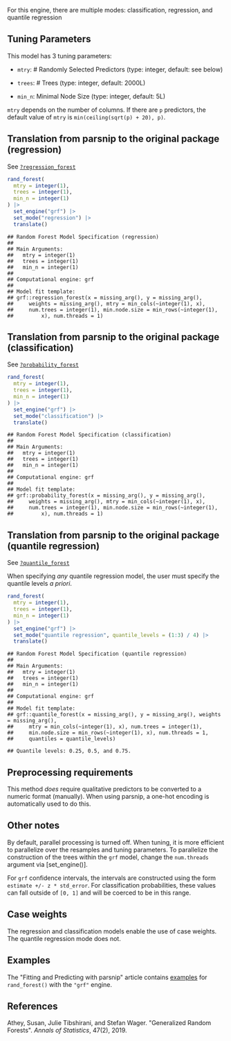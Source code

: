 


For this engine, there are multiple modes: classification, regression, and quantile regression

## Tuning Parameters



This model has 3 tuning parameters:

- `mtry`: # Randomly Selected Predictors (type: integer, default: see below)

- `trees`: # Trees (type: integer, default: 2000L)

- `min_n`: Minimal Node Size (type: integer, default: 5L)

`mtry` depends on the number of columns. If there are `p` predictors, the default value of `mtry` is `min(ceiling(sqrt(p) + 20), p)`. 

## Translation from parsnip to the original package (regression)

See [`?regression_forest`]("https://grf-labs.github.io/grf/reference/regression_forest.html)


``` r
rand_forest(
  mtry = integer(1),
  trees = integer(1),
  min_n = integer(1)
) |>  
  set_engine("grf") |> 
  set_mode("regression") |> 
  translate()
```

```
## Random Forest Model Specification (regression)
## 
## Main Arguments:
##   mtry = integer(1)
##   trees = integer(1)
##   min_n = integer(1)
## 
## Computational engine: grf 
## 
## Model fit template:
## grf::regression_forest(x = missing_arg(), y = missing_arg(), 
##     weights = missing_arg(), mtry = min_cols(~integer(1), x), 
##     num.trees = integer(1), min.node.size = min_rows(~integer(1), 
##         x), num.threads = 1)
```

## Translation from parsnip to the original package (classification)

See [`?probability_forest`]("https://grf-labs.github.io/grf/reference/probability_forest.html)


``` r
rand_forest(
  mtry = integer(1),
  trees = integer(1),
  min_n = integer(1)
) |> 
  set_engine("grf") |> 
  set_mode("classification") |> 
  translate()
```

```
## Random Forest Model Specification (classification)
## 
## Main Arguments:
##   mtry = integer(1)
##   trees = integer(1)
##   min_n = integer(1)
## 
## Computational engine: grf 
## 
## Model fit template:
## grf::probability_forest(x = missing_arg(), y = missing_arg(), 
##     weights = missing_arg(), mtry = min_cols(~integer(1), x), 
##     num.trees = integer(1), min.node.size = min_rows(~integer(1), 
##         x), num.threads = 1)
```

## Translation from parsnip to the original package (quantile regression)

See [`?quantile_forest`]("https://grf-labs.github.io/grf/reference/quantile_forest.html)

When specifying _any_ quantile regression model, the user must specify the quantile levels _a priori_. 


``` r
rand_forest(
  mtry = integer(1),
  trees = integer(1),
  min_n = integer(1)
) |> 
  set_engine("grf") |> 
  set_mode("quantile regression", quantile_levels = (1:3) / 4) |> 
  translate()
```

```
## Random Forest Model Specification (quantile regression)
## 
## Main Arguments:
##   mtry = integer(1)
##   trees = integer(1)
##   min_n = integer(1)
## 
## Computational engine: grf 
## 
## Model fit template:
## grf::quantile_forest(x = missing_arg(), y = missing_arg(), weights = missing_arg(), 
##     mtry = min_cols(~integer(1), x), num.trees = integer(1), 
##     min.node.size = min_rows(~integer(1), x), num.threads = 1, 
##     quantiles = quantile_levels)
```

```
## Quantile levels: 0.25, 0.5, and 0.75.
```

## Preprocessing requirements

This method _does_ require qualitative predictors to be converted to a numeric format (manually). When using parsnip, a one-hot encoding is automatically used to do this. 

## Other notes

By default, parallel processing is turned off. When tuning, it is more efficient to parallelize over the resamples and tuning parameters. To parallelize the construction of the trees within the `grf` model, change the `num.threads` argument via [set_engine()]. 

For `grf` confidence intervals, the intervals are constructed using the form `estimate +/- z * std_error`. For classification probabilities, these values can fall outside of  `[0, 1]` and will be coerced to be in this range.

## Case weights

The regression and classification models enable the use of case weights. The quantile regression mode does not. 

## Examples 

The "Fitting and Predicting with parsnip" article contains [examples](https://parsnip.tidymodels.org/articles/articles/Examples.html#rand-forest-grf) for `rand_forest()` with the `"grf"` engine.

## References

Athey, Susan, Julie Tibshirani, and Stefan Wager. "Generalized Random Forests". _Annals of Statistics_, 47(2), 2019.

